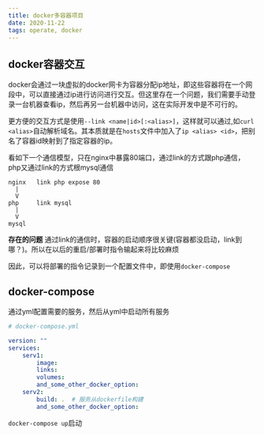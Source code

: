 ```yaml
---
title: docker多容器项目
date: 2020-11-22
tags: operate, docker
---
```


## docker容器交互

docker会通过一块虚拟的docker网卡为容器分配ip地址，即这些容器将在一个网段中，可以直接通过ip进行访问进行交互。但这里存在一个问题，我们需要手动登录一台机器查看ip，然后再另一台机器中访问，这在实际开发中是不可行的。

更方便的交互方式是使用`--link <name|id>[:<alias>]`，这样就可以通过,如`curl <alias>`自动解析域名。其本质就是在`hosts`文件中加入了`ip <alias> <id>`，把别名了容器id映射到了指定容器的ip。

看如下一个通信模型，只在nginx中暴露80端口，通过link的方式跟php通信，php又通过link的方式根mysql通信

```
nginx   link php expose 80
  |
  V
php     link mysql
  |
  V
mysql
```

**存在的问题** 通过link的通信时，容器的启动顺序很关键(容器都没启动，link到哪？)。所以在以后的重启/部署时指令输起来将比较麻烦

因此，可以将部署的指令记录到一个配置文件中，即使用`docker-compose`


## docker-compose

通过yml配置需要的服务，然后从yml中启动所有服务

```yaml
# docker-compose.yml

version: ""
services:
    serv1:
        image:
        links:
        volumes:
        and_some_other_docker_option:
    serv2:
        build: .  # 服务从dockerfile构建
        and_some_other_docker_option:
```

`docker-compose up`启动




